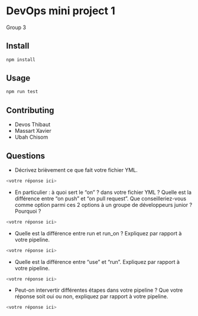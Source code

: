 # DevOps mini project 1

Group 3

## Install

```bash
npm install
```

## Usage

```bash
npm run test

```

## Contributing

- Devos Thibaut
- Massart Xavier
- Ubah Chisom


## Questions

- Décrivez brièvement ce que fait votre fichier YML.  
```bash
<votre réponse ici>
```

- En particulier : à quoi sert le “on” ? dans votre fichier YML ?  Quelle est la différence entre “on push” et “on pull request”. Que conseilleriez-vous comme option parmi ces 2 options à un groupe de développeurs junior ? Pourquoi ? 
```bash
<votre réponse ici>
```

- Quelle est la différence entre run et run_on ?  Expliquez par rapport à votre pipeline.  
```bash
<votre réponse ici>
```

- Quelle est la différence entre “use” et “run”. Expliquez par rapport à votre pipeline. 
```bash
<votre réponse ici>
```

- Peut-on intervertir différentes étapes dans votre pipeline ? Que votre réponse soit oui ou non, expliquez par rapport à votre pipeline. 
```bash
<votre réponse ici>
```